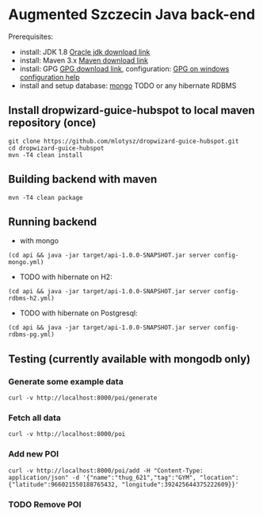 # Augmented Szczecin Java back-end

Prerequisites:
- install: JDK 1.8 [Oracle jdk download link]
- install: Maven 3.x [Maven download link]
- install: GPG [GPG download link], configuration: [GPG on windows configuration help]
- install and setup database: [mongo] TODO or any hibernate RDBMS

## Install dropwizard-guice-hubspot to local maven repository (once)

```
git clone https://github.com/mlotysz/dropwizard-guice-hubspot.git
cd dropwizard-guice-hubspot
mvn -T4 clean install
```

## Building backend with maven
```
mvn -T4 clean package
```

## Running backend

- with mongo
```
(cd api && java -jar target/api-1.0.0-SNAPSHOT.jar server config-mongo.yml)
```

- TODO with hibernate on H2:
```
(cd api && java -jar target/api-1.0.0-SNAPSHOT.jar server config-rdbms-h2.yml)
```
- TODO with hibernate on Postgresql:
```
(cd api && java -jar target/api-1.0.0-SNAPSHOT.jar server config-rdbms-pg.yml)
```

## Testing (currently available with mongodb only)

### Generate some example data
```
curl -v http://localhost:8000/poi/generate
```

### Fetch all data
```
curl -v http://localhost:8000/poi
```

### Add new POI
```
curl -v http://localhost:8000/poi/add -H "Content-Type: application/json" -d '{"name":"thug_621","tag":"GYM", "location":{"latitude":966021550188765432, "longitude":392425644375222609}}'

```

### TODO Remove POI
```
```

[Oracle jdk download link]:http://www.oracle.com/technetwork/java/javase/downloads/index.html
[Maven download link]: http://maven.apache.org/download.cgi?Preferred=ftp://mirror.reverse.net/pub/apache
[GPG download link]: https://www.gnupg.org/download/
[GPG on windows configuration help]: https://virgo47.wordpress.com/2014/08/09/releasing-to-maven-central-with-git-on-windows/
[mongo]: http://docs.mongodb.org/manual/installation/
